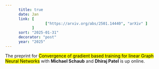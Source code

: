 ```yaml
---
      title: true
      date: Jan
      link: [
                  ["https://arxiv.org/abs/2501.14440", "arXiv" ]
            ] 
      sort: "2025-01-31"
      decorator: "post"
      year: "2025" 
---
```


The preprint for <mark>Convergence of gradient based training for linear Graph Neural Networks</mark> with **Michael Schaub** and **Dhiraj Patel** is up online.
